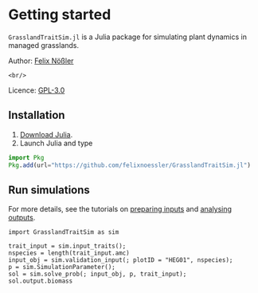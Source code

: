 # Getting started

`GrasslandTraitSim.jl` is a Julia package for simulating plant dynamics in managed grasslands.

Author: [Felix Nößler](https://github.com/FelixNoessler/) 
```@raw html 
<br/>
```
Licence: [GPL-3.0](https://github.com/FelixNoessler/GrasslandTraitSim.jl/blob/master/LICENSE)

## Installation

1. [Download Julia](https://julialang.org/downloads/).
2. Launch Julia and type

```julia
import Pkg
Pkg.add(url="https://github.com/felixnoessler/GrasslandTraitSim.jl")
```

## Run simulations

For more details, see the tutorials on [preparing inputs](@ref "How to prepare the input data to start a simulation") and [analysing outputs](@ref "How to analyse the model output"). 

```@example
import GrasslandTraitSim as sim

trait_input = sim.input_traits();
nspecies = length(trait_input.amc)
input_obj = sim.validation_input(; plotID = "HEG01", nspecies);
p = sim.SimulationParameter();
sol = sim.solve_prob(; input_obj, p, trait_input);
sol.output.biomass
```

